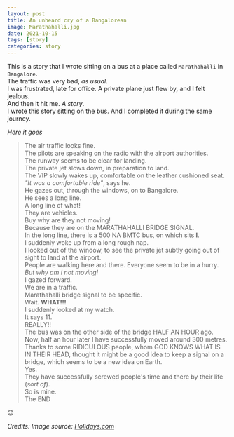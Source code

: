 ```yaml
---
layout: post
title: An unheard cry of a Bangalorean
image: Marathahalli.jpg
date: 2021-10-15
tags: [story]
categories: story
---
```


This is a story that I wrote sitting on a bus at a place called `Marathahalli` in `Bangalore`.  
The traffic was very bad, _as usual_.  
I was frustrated, late for office.
A private plane just flew by, and I felt jealous.  
And then it hit me. _A story_.  
I wrote this story sitting on the bus. And I completed it during the same journey.  

_Here it goes_

>The air traffic looks fine.  
The pilots are speaking on the radio with the airport authorities.  
The runway seems to be clear for landing.  
The private jet slows down, in preparation to land.  
The VIP slowly wakes up, comfortable on the leather cushioned seat.  
_"It was a comfortable ride"_, says he.  
He gazes out, through the windows, on to Bangalore.  
He sees a long line.  
A long line of what!  
They are vehicles.  
Buy why are they not moving!  
Because they are on the MARATHAHALLI BRIDGE SIGNAL.  
In the long line, there is a 500 NA BMTC bus, on which sits **I**.  
I suddenly woke up from a long rough nap.  
I looked out of the window, to see the private jet subtly going out of sight to land at the airport.  
People are walking here and there. Everyone seem to be in a hurry.  
_But why am I not moving!_  
I gazed forward.  
We are in a traffic.  
Marathahalli bridge signal to be specific.  
Wait. **WHAT!!!**  
I suddenly looked at my watch.  
It says 11.  
REALLY!!  
The bus was on the other side of the bridge HALF AN HOUR ago.  
Now, half an hour later I have successfully moved around 300 metres.  
Thanks to some RIDICULOUS people, whom GOD KNOWS WHAT IS IN THEIR HEAD, thought it might be a good idea to keep a signal on a bridge, which seems to be a new idea on Earth.  
Yes.  
They have successfully screwed people's time and there by their life (_sort of_).  
So is mine.  
The END

😉

_Credits: Image source: [Holidays.com](https://www.holidify.com/)_  
